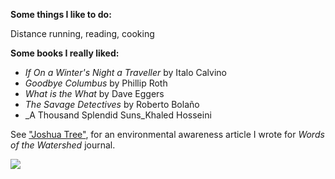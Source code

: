 ﻿**Some things I like to do:**

Distance running, reading, cooking

**Some books I really liked:**

-   _If On a Winter's Night a Traveller_  by Italo Calvino
-   _Goodbye Columbus_  by Phillip Roth
-   _What is the What_  by Dave Eggers
-   _The Savage Detectives_  by Roberto Bolaño
-   _A Thousand Splendid Suns_Khaled Hosseini

  
  
See ["Joshua Tree"](https://issuu.com/wowjournal/docs/journal_2016_final?e=11454900%2F38192403), for an environmental awareness article I wrote for _Words of the Watershed_ journal.

![](ching-photos/pika.JPG)
